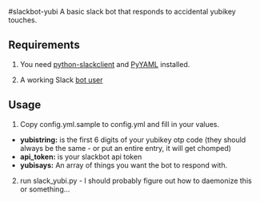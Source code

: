 #slackbot-yubi
A basic slack bot that responds to accidental yubikey touches.

Requirements
-----
1. You need [python-slackclient](https://github.com/slackhq/python-slackclient) and [PyYAML](http://pyyaml.org/) installed.

2. A working Slack [bot user](https://api.slack.com/bot-users)

Usage
-----
1. Copy config.yml.sample to config.yml and fill in your values.
  * **yubistring:** is the first 6 digits of your yubikey otp code (they should always be the same - or put an entire entry, it will get chomped)
  * **api_token:** is your slackbot api token
  * **yubisays:** An array of things you want the bot to respond with.

2. run slack_yubi.py - I should probably figure out how to daemonize this or something...
